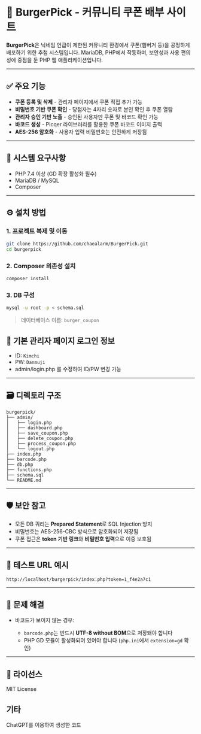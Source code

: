 # 🍔 BurgerPick - 커뮤니티 쿠폰 배부 사이트

**BurgerPick**은 닉네임 언급이 제한된 커뮤니티 환경에서 쿠폰(햄버거 등)을 공정하게 배포하기 위한 추첨 시스템입니다. MariaDB, PHP에서 작동하며, 보안성과 사용 편의성에 중점을 둔 PHP 웹 애플리케이션입니다.

---

## ✅ 주요 기능

* **쿠폰 등록 및 삭제** - 관리자 페이지에서 쿠폰 직접 추가 가능
* **비밀번호 기반 쿠폰 확인** - 당첨자는 4자리 숫자로 본인 확인 후 쿠폰 열람
* **관리자 승인 기반 노출** - 승인된 사용자만 쿠폰 및 바코드 확인 가능
* **바코드 생성** - Picqer 라이브러리를 활용한 쿠폰 바코드 이미지 출력
* **AES-256 암호화** - 사용자 입력 비밀번호는 안전하게 저장됨

---

## 🧱 시스템 요구사항

* PHP 7.4 이상 (GD 확장 활성화 필수)
* MariaDB / MySQL
* Composer

---

## ⚙️ 설치 방법

### 1. 프로젝트 복제 및 이동

```bash
git clone https://github.com/chaealarm/BurgerPick.git
cd burgerpick
```

### 2. Composer 의존성 설치

```bash
composer install
```

### 3. DB 구성

```bash
mysql -u root -p < schema.sql
```

> 데이터베이스 이름: `burger_coupon`


## 🔑  기본 관리자 페이지 로그인 정보

* ID: `Kimchi`
* PW: `Danmuji`
* admin/login.php 를 수정하여 ID/PW 변경 가능

---

## 🗃️ 디렉토리 구조

```
burgerpick/
├── admin/
│   ├── login.php
│   ├── dashboard.php
│   ├── save_coupon.php
│   ├── delete_coupon.php
│   ├── process_coupon.php
│   └── logout.php
├── index.php
├── barcode.php
├── db.php
├── functions.php
├── schema.sql
└── README.md
```

---

## 🛡 보안 참고

* 모든 DB 쿼리는 **Prepared Statement**로 SQL Injection 방지
* 비밀번호는 AES-256-CBC 방식으로 암호화되어 저장됨
* 쿠폰 접근은 **token 기반 링크**와 **비밀번호 입력**으로 이중 보호됨

---

## 🧪 테스트 URL 예시

```text
http://localhost/burgerpick/index.php?token=1_f4e2a7c1
```

---

## 🐞 문제 해결

* 바코드가 보이지 않는 경우:

  * `barcode.php`는 반드시 **UTF-8 without BOM**으로 저장돼야 합니다
  * PHP GD 모듈이 활성화되어 있어야 합니다 (`php.ini`에서 `extension=gd` 확인)

---

## 📄 라이선스

MIT License

## 기타

ChatGPT를 이용하여 생성한 코드
